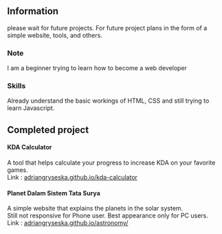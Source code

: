 ## Information
please wait for future projects. For future project plans in the form of a simple website, tools, and others.  

### Note
I am a beginner trying to learn how to become a web developer  

### Skills
Already understand the basic workings of HTML, CSS and still trying to learn Javascript. 

## Completed project 
#### KDA Calculator
A tool that helps calculate your progress to increase KDA on your favorite games. <br>
Link : <a link href="https://adriangryseska.github.io/kda-calculator">adriangryseska.github.io/kda-calculator</a>

#### Planet Dalam Sistem Tata Surya
A simple website that explains the planets in the solar system.<br>Still not responsive for Phone user. Best appearance only for PC users. <br> 
Link : <a link href="https://adriangryseska.github.io/astronomy/">adriangryseska.github.io/astronomy/</a>
